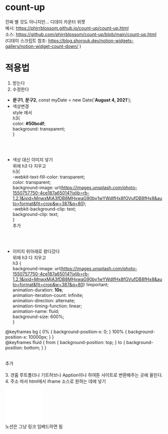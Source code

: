 # count-up

진짜 별 것도 아니지만... 디데이 카운터 위젯<br>
예시: https://phirrblossom.github.io/count-up/count-up.html <br>
소스: https://github.com/phirrblossom/count-up/blob/main/count-up.html <br>
(디데이 스크립트 참조: https://blog.shorouk.dev/notion-widgets-gallery/notion-widget-count-down/ )

# 적용법

1. 받는다
2. 수정한다
  + **문구1**, **문구2**, const myDate = new Date('**August 4, 2021**');
  + 색상변경<br>
  style 에서<br>
   h3{<br>
    color: **#50bcdf**; <br>
    background: transparent; <br>
    }

  <br><br>
  + 색상 대신 이미지 넣기<br>위에 h3 다 지우고<br>
     h3{<br>
    -webkit-text-fill-color: transparent; <br>
    color: transparent;<br>
    background-image: url(https://images.unsplash.com/photo-1550757750-4ce187a65014?ixlib=rb-1.2.1&ixid=MnwxMjA3fDB8MHxwaG90by1wYWdlfHx8fGVufDB8fHx8&auto=format&fit=crop&w=387&q=80);<br>
    -webkit-background-clip: text;<br>
    background-clip: text;<br>
    }
  <br>추가
  
  <br><br>
  + 이미지 위아래로 왔다갔다 <br>위에 h3 다 지우고<br>
    h3 {<br>
    background-image: url(https://images.unsplash.com/photo-1550757750-4ce187a65014?ixlib=rb-1.2.1&ixid=MnwxMjA3fDB8MHxwaG90by1wYWdlfHx8fGVufDB8fHx8&auto=format&fit=crop&w=387&q=80) !important;<br>
  animation-duration: **10s**;<br>
  animation-iteration-count: infinite;<br>
  animation-direction: alternate;<br>
  animation-timing-function: linear;<br>
  animation-name: fluid;<br>
  background-size: 600%;<br>
  }<br>

@keyframes bg {
    0% {
        background-position-x: 0;
    }
    100% {
        background-position-x: 10000px;
    }
}
<br>
@keyframes fluid {
    from {
        background-position: top;
    }
    to {
        background-position: bottom;
    }
}
  
  <br>추가
  <br><br>
3.  갠홈 루트폴더나 기트허브나 Apption이나 하여튼 사이트로 변환해주는 곳에 올린다.<br>
4. 주소 따서 html에서 iframe 소스로 원하는 데에 넣기<br>
  <iframe width="120" height="110" src="위젯주소" scrolling="no" frameborder="0"></iframe>
<br>노션은 그냥 링크 임베드하면 됨
